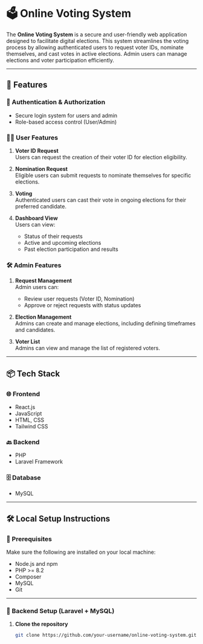 # 🗳️ Online Voting System

The **Online Voting System** is a secure and user-friendly web application designed to facilitate digital elections. This system streamlines the voting process by allowing authenticated users to request voter IDs, nominate themselves, and cast votes in active elections. Admin users can manage elections and voter participation efficiently.

---

## 🚀 Features

### 🔐 Authentication & Authorization
- Secure login system for users and admin
- Role-based access control (User/Admin)

### 🙋‍♂️ User Features
1. **Voter ID Request**  
   Users can request the creation of their voter ID for election eligibility.

2. **Nomination Request**  
   Eligible users can submit requests to nominate themselves for specific elections.

3. **Voting**  
   Authenticated users can cast their vote in ongoing elections for their preferred candidate.

4. **Dashboard View**  
   Users can view:
   - Status of their requests
   - Active and upcoming elections
   - Past election participation and results

### 🛠️ Admin Features
1. **Request Management**  
   Admin users can:
   - Review user requests (Voter ID, Nomination)
   - Approve or reject requests with status updates

2. **Election Management**  
   Admins can create and manage elections, including defining timeframes and candidates.

3. **Voter List**  
   Admins can view and manage the list of registered voters.

---

## 📦 Tech Stack

### 🌐 Frontend
- React.js
- JavaScript
- HTML, CSS
- Tailwind CSS

### 🔙 Backend
- PHP
- Laravel Framework

### 🗄️ Database
- MySQL

---

## 🛠️ Local Setup Instructions

### 🔧 Prerequisites

Make sure the following are installed on your local machine:

- Node.js and npm
- PHP >= 8.2
- Composer
- MySQL
- Git

---

### 🔹 Backend Setup (Laravel + MySQL)

1. **Clone the repository**
   ```bash
   git clone https://github.com/your-username/online-voting-system.git
